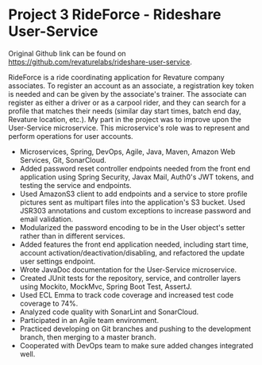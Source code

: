 # Project 3 RideForce - Rideshare User-Service
Original Github link can be found on https://github.com/revaturelabs/rideshare-user-service.

RideForce is a ride coordinating application for Revature company 
associates. To register an account as an associate, a registration key 
token is needed and can be given by the associate's trainer. The 
associate can register as either a driver or as a carpool rider, and 
they can search for a profile that matches their needs (similar day 
start times, batch end day, Revature location, etc.). My part in the project was to improve upon the User-Service microservice. This microservice's role was to 
represent and perform operations for user accounts.

- Microservices, Spring, DevOps, Agile, Java, Maven, Amazon Web 
Services, Git, SonarCloud.
- Added password reset controller endpoints needed from the front end 
application using Spring Security, Javax Mail, Auth0's JWT tokens, and testing the 
service and endpoints.
- Used AmazonS3 client to add endpoints and a service to store profile 
pictures sent as multipart files into the application's S3 bucket. 
Used JSR303 annotations and custom exceptions to increase password and 
email validation.
- Modularized the password encoding to be in the User object's setter 
rather than in different services. 
- Added features the front end application needed, including start 
time, account activation/deactivation/disabling, and refactored the 
update user settings endpoint.
- Wrote JavaDoc documentation for the User-Service microservice.
- Created JUnit tests for the repository, service, and controller layers
using Mockito, MockMvc, Spring Boot Test, AssertJ.
- Used ECL Emma to track code coverage and increased test code coverage to
74%.
- Analyzed code quality with SonarLint and SonarCloud.
- Participated in an Agile team environment.
- Practiced developing on Git branches and pushing to the development
branch, then merging to a master branch.
- Cooperated with DevOps team to make sure added changes integrated
well.

